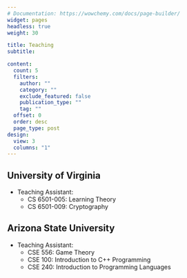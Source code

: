 ```yaml
---
# Documentation: https://wowchemy.com/docs/page-builder/
widget: pages
headless: true
weight: 30

title: Teaching
subtitle:

content:
  count: 5
  filters:
    author: ""
    category: ""
    exclude_featured: false
    publication_type: ""
    tag: ""
  offset: 0
  order: desc
  page_type: post
design:
  view: 3
  columns: "1"
---
```



## University of Virginia
- Teaching Assistant:
  - CS 6501-005: Learning Theory
  - CS 6501-009: Cryptography

## Arizona State University
- Teaching Assistant:
  - CSE 556: Game Theory
  - CSE 100: Introduction to C++ Programming
  - CSE 240: Introduction to Programming Languages

